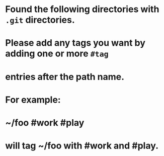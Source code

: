 # Found the following directories with `.git` directories.
#
# Please add any tags you want by adding one or more `#tag`
# entries after the path name.
# For example:
#   ~/foo #work #play
# will tag ~/foo with #work and #play.
#
